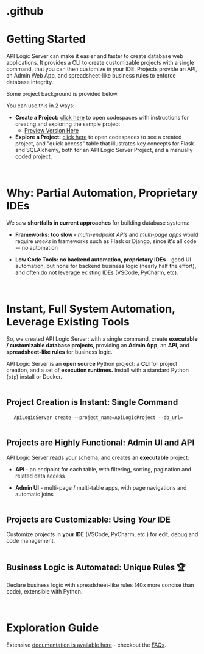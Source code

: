 # .github

# Getting Started

API Logic Server can make it easier and faster to create database web applications.  It provides a CLI to create customizable projects with a single command, that you can then customize in your IDE.  Projects provide an API, an Admin Web App, and spreadsheet-like business rules to enforce database integrity.

Some project background is provided below.

You can use this in 2 ways:

* __Create a Project:__ [click here](https://github.com/codespaces/new?hide_repo_select=true&ref=main&repo=526240678) to open codespaces with instructions for creating and exploring the sample project
    * [Preview Version Here](https://github.com/codespaces/new?hide_repo_select=true&ref=main&repo=580569201)
* __Explore a Project:__ [click here](https://github.com/codespaces/new?hide_repo_select=true&ref=main&repo=586619804) to open codespaces to see a created project, and "quick access" table that illustrates key concepts for Flask and SQLAlchemy, both for an API Logic Server Project, and a manually coded project.

&nbsp;

# Why: Partial Automation, Proprietary IDEs

We saw __shortfalls in current approaches__ for building database systems:

* __Frameworks: too slow -__ _multi-endpoint APIs_ and _multi-page apps_ would require _weeks_ in frameworks such as Flask or Django, since it's all code -- no automation

* __Low Code Tools: no backend automation, proprietary IDEs__ - good UI automation, but none for backend business logic (nearly half the effort), and often do not leverage existing IDEs (VSCode, PyCharm, etc).

&nbsp;

# Instant, Full System Automation, Leverage Existing Tools
So, we created API Logic Server: with a single command, create __executable / customizable database projects__, providing an __Admin App__, an __API__, and __spreadsheet-like rules__ for business logic.

API Logic Server is an __open source__ Python project: a __CLI__ for project creation, and a set of __execution runtimes.__  Install with a standard Python (`pip`) install or Docker.<br/><br/>

## Project Creation is Instant: Single Command
 
&nbsp;&nbsp;&nbsp;&nbsp;
`ApiLogicServer create --project_name=ApiLogicProject --db_url=`<br/><br/>


## Projects are Highly Functional: Admin UI and API
API Logic Server reads your schema, and creates an  __executable__ project:

* __API__ - an endpoint for each table, with filtering, sorting, pagination and related data access

* __Admin UI__ - multi-page / multi-table apps, with page navigations and automatic joins<br/><br/>

## Projects are Customizable: Using _Your_ IDE

Customize projects in __your IDE__ (VSCode, PyCharm, etc.) for edit, debug and code management.<br/> <br/>


## Business Logic is Automated: Unique Rules :trophy: 

Declare business logic with spreadsheet-like rules (40x more concise than code), extensible with Python.

&nbsp;

# Exploration Guide

Extensive [documentation is available here](https://valhuber.github.io/ApiLogicServer/) - checkout the [FAQs](https://valhuber.github.io/ApiLogicServer/FAQ-Frameworks/).

